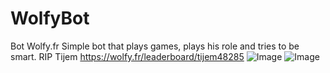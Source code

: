 # WolfyBot
Bot Wolfy.fr
Simple bot that plays games, plays his role and tries to be smart.
RIP Tijem
https://wolfy.fr/leaderboard/tijem48285
![Image](https://image.prntscr.com/image/ZBX2EfccQ3yyXFIgcqCcUg.png)
![Image](https://i.ibb.co/PMvvSJV/Sans-titre.png)
